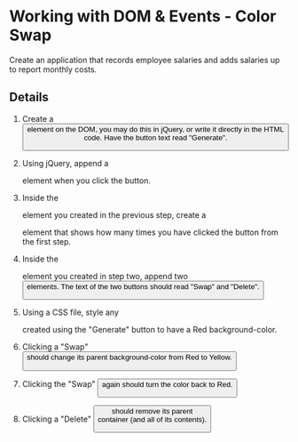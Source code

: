 # Working with DOM & Events - Color Swap
Create an application that records employee salaries and adds salaries up to report monthly costs. 

## Details

1. Create a <button> element on the DOM, you may do this in jQuery, or write it directly in the HTML code. Have the button text read "Generate".

2. Using jQuery, append a <div> element when you click the button. 

3. Inside the <div> element you created in the previous step, create a <p> element that shows how many times you have clicked the button from the first step.

4. Inside the <div> element you created in step two, append two <button> elements. The text of the two buttons should read "Swap" and "Delete".

5. Using a CSS file, style any <div> created using the "Generate" button to have a Red background-color.

6. Clicking a "Swap" <button> should change its parent background-color from Red to Yellow.

7. Clicking the "Swap" <button> again should turn the color back to Red.

8. Clicking a "Delete" <button> should remove its parent <div> container (and all of its contents).


